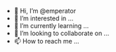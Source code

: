 - 👋 Hi, I’m @emperator
- 👀 I’m interested in ...
- 🌱 I’m currently learning ...
- 💞️ I’m looking to collaborate on ...
- 📫 How to reach me ...

<!---
emperatori/emperatori is a ✨ special ✨ repository because its `README.md` (this file) appears on your GitHub profile.
You can click the Preview link to take a look at your changes.
--->
